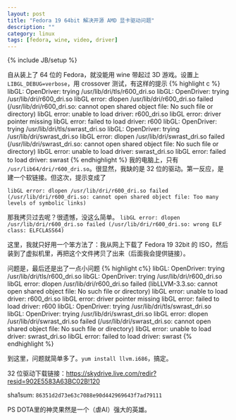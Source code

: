 ```yaml
---
layout: post
title: "Fedora 19 64bit 解决开源 AMD 显卡驱动问题"
description: ""
category: linux 
tags: [fedora, wine, video, driver]
---
```

{% include JB/setup %}

自从装上了 64 位的 Fedora，就没能用 wine 带起过 3D 游戏。设置上`LIBGL_DEBUG=verbose`，用 crossover 测试，有这样的提示
{% highlight c %}
libGL: OpenDriver: trying /usr/lib/dri/tls/r600_dri.so
libGL: OpenDriver: trying /usr/lib/dri/r600_dri.so
libGL error: dlopen /usr/lib/dri/r600_dri.so failed (/usr/lib/dri/r600_dri.so: cannot open shared object file: No such file or directory)
libGL error: unable to load driver: r600_dri.so
libGL error: driver pointer missing
libGL error: failed to load driver: r600
libGL: OpenDriver: trying /usr/lib/dri/tls/swrast_dri.so
libGL: OpenDriver: trying /usr/lib/dri/swrast_dri.so
libGL error: dlopen /usr/lib/dri/swrast_dri.so failed (/usr/lib/dri/swrast_dri.so: cannot open shared object file: No such file or directory)
libGL error: unable to load driver: swrast_dri.so
libGL error: failed to load driver: swrast
{% endhighlight %}
我的电脑上，只有 `/usr/lib64/dri/r600_dri.so`。很显然，我缺的是 32 位的驱动。第一反应，是建一个软链接。但这次，提示变成了

`libGL error: dlopen /usr/lib/dri/r600_dri.so failed (/usr/lib/dri/r600_dri.so: cannot open shared object file: Too many levels of symbolic links)`

那我拷贝过去呢？很遗憾，没这么简单。 `libGL error: dlopen /usr/lib/dri/r600_dri.so failed (/usr/lib/dri/r600_dri.so: wrong ELF class: ELFCLASS64)`

这里，我就只好用一个笨方法了：我从网上下载了 Fedora 19 32bit 的 ISO，然后装到了虚拟机里，再把这个文件拷贝了出来（后面我会提供链接）。

问题是，最后还是出了一点小问题
{% highlight c%}
libGL: OpenDriver: trying /usr/lib/dri/tls/r600_dri.so
libGL: OpenDriver: trying /usr/lib/dri/r600_dri.so
libGL error: dlopen /usr/lib/dri/r600_dri.so failed (libLLVM-3.3.so: cannot open shared object file: No such file or directory)
libGL error: unable to load driver: r600_dri.so
libGL error: driver pointer missing
libGL error: failed to load driver: r600
libGL: OpenDriver: trying /usr/lib/dri/tls/swrast_dri.so
libGL: OpenDriver: trying /usr/lib/dri/swrast_dri.so
libGL error: dlopen /usr/lib/dri/swrast_dri.so failed (/usr/lib/dri/swrast_dri.so: cannot open shared object file: No such file or directory)
libGL error: unable to load driver: swrast_dri.so
libGL error: failed to load driver: swrast
{% endhighlight %}

到这里，问题就简单多了。`yum install llvm.i686`，搞定。

32 位驱动下载链接：<https://skydrive.live.com/redir?resid=902E5583A63BC02B!120>

sha1sum: `86351d2d73e63c7088e90d442969643f7ad79111`

PS DOTA里的神灵果然是一个（虐AI）强大的英雄。
